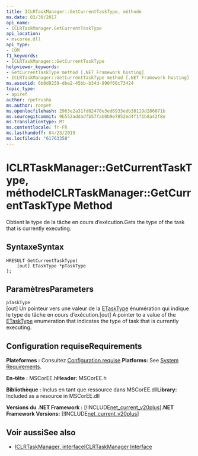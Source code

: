 ```yaml
---
title: ICLRTaskManager::GetCurrentTaskType, méthode
ms.date: 03/30/2017
api_name:
- ICLRTaskManager.GetCurrentTaskType
api_location:
- mscoree.dll
api_type:
- COM
f1_keywords:
- ICLRTaskManager::GetCurrentTaskType
helpviewer_keywords:
- GetCurrentTaskType method [.NET Framework hosting]
- ICLRTaskManager::GetCurrentTaskType method [.NET Framework hosting]
ms.assetid: 6b0d9259-dbe2-45bb-b34d-990f60c73424
topic_type:
- apiref
author: rpetrusha
ms.author: ronpet
ms.openlocfilehash: 2963e2a31fd62470e3ed6933edb38119d286071b
ms.sourcegitcommit: 9b552addadfb57fab0b9e7852ed4f1f1b8a42f8e
ms.translationtype: MT
ms.contentlocale: fr-FR
ms.lasthandoff: 04/23/2019
ms.locfileid: "61763358"
---
```

# <a name="iclrtaskmanagergetcurrenttasktype-method"></a><span data-ttu-id="c1527-102">ICLRTaskManager::GetCurrentTaskType, méthode</span><span class="sxs-lookup"><span data-stu-id="c1527-102">ICLRTaskManager::GetCurrentTaskType Method</span></span>
<span data-ttu-id="c1527-103">Obtient le type de la tâche en cours d’exécution.</span><span class="sxs-lookup"><span data-stu-id="c1527-103">Gets the type of the task that is currently executing.</span></span>  
  
## <a name="syntax"></a><span data-ttu-id="c1527-104">Syntaxe</span><span class="sxs-lookup"><span data-stu-id="c1527-104">Syntax</span></span>  
  
```  
HRESULT GetCurrentTaskType(  
    [out] ETaskType *pTaskType  
);  
```  
  
## <a name="parameters"></a><span data-ttu-id="c1527-105">Paramètres</span><span class="sxs-lookup"><span data-stu-id="c1527-105">Parameters</span></span>  
 `pTaskType`  
 <span data-ttu-id="c1527-106">[out] Un pointeur vers une valeur de la [ETaskType](../../../../docs/framework/unmanaged-api/hosting/etasktype-enumeration.md) énumération qui indique le type de tâche en cours d’exécution.</span><span class="sxs-lookup"><span data-stu-id="c1527-106">[out] A pointer to a value of the [ETaskType](../../../../docs/framework/unmanaged-api/hosting/etasktype-enumeration.md) enumeration that indicates the type of task that is currently executing.</span></span>  
  
## <a name="requirements"></a><span data-ttu-id="c1527-107">Configuration requise</span><span class="sxs-lookup"><span data-stu-id="c1527-107">Requirements</span></span>  
 <span data-ttu-id="c1527-108">**Plateformes :** Consultez [Configuration requise](../../../../docs/framework/get-started/system-requirements.md).</span><span class="sxs-lookup"><span data-stu-id="c1527-108">**Platforms:** See [System Requirements](../../../../docs/framework/get-started/system-requirements.md).</span></span>  
  
 <span data-ttu-id="c1527-109">**En-tête :** MSCorEE.h</span><span class="sxs-lookup"><span data-stu-id="c1527-109">**Header:** MSCorEE.h</span></span>  
  
 <span data-ttu-id="c1527-110">**Bibliothèque :** Inclus en tant que ressource dans MSCorEE.dll</span><span class="sxs-lookup"><span data-stu-id="c1527-110">**Library:** Included as a resource in MSCorEE.dll</span></span>  
  
 <span data-ttu-id="c1527-111">**Versions du .NET Framework :** [!INCLUDE[net_current_v20plus](../../../../includes/net-current-v20plus-md.md)]</span><span class="sxs-lookup"><span data-stu-id="c1527-111">**.NET Framework Versions:** [!INCLUDE[net_current_v20plus](../../../../includes/net-current-v20plus-md.md)]</span></span>  
  
## <a name="see-also"></a><span data-ttu-id="c1527-112">Voir aussi</span><span class="sxs-lookup"><span data-stu-id="c1527-112">See also</span></span>

- [<span data-ttu-id="c1527-113">ICLRTaskManager, interface</span><span class="sxs-lookup"><span data-stu-id="c1527-113">ICLRTaskManager Interface</span></span>](../../../../docs/framework/unmanaged-api/hosting/iclrtaskmanager-interface.md)
